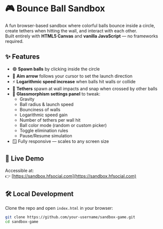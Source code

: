# 🎮 Bounce Ball Sandbox

A fun browser-based sandbox where colorful balls bounce inside a circle, create tethers when hitting the wall, and interact with each other.  
Built entirely with **HTML5 Canvas** and **vanilla JavaScript** — no frameworks required.

## ✨ Features
- 🟢 **Spawn balls** by clicking inside the circle  
- 🎯 **Aim arrow** follows your cursor to set the launch direction  
- ⚡ **Logarithmic speed increase** when balls hit walls or collide  
- 🔗 **Tethers** spawn at wall impacts and snap when crossed by other balls  
- 🎨 **Glassmorphism settings panel** to tweak:
  - Gravity
  - Ball radius & launch speed
  - Bounciness of walls
  - Logarithmic speed gain
  - Number of tethers per wall hit
  - Ball color mode (random or custom picker)
  - Toggle elimination rules
  - Pause/Resume simulation
- 🪟 Fully responsive — scales to any screen size

## 🚀 Live Demo
Accessible at:  
👉 [https://sandbox.hfsocial.com](https://sandbox.hfsocial.com)

## 🛠️ Local Development
Clone the repo and open `index.html` in your browser:
```bash
git clone https://github.com/your-username/sandbox-game.git
cd sandbox-game
